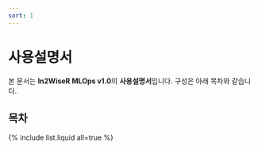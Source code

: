 ```yaml
---
sort: 1
---
```




# 사용설명서

 본 문서는 **In2WiseR MLOps v1.0**의 **사용설명서**입니다. 구성은 아래 목차와 같습니다.

## 목차
{% include list.liquid all=true %}

